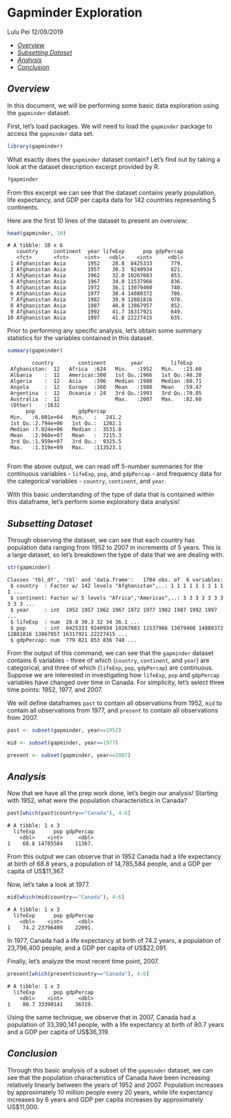 Gapminder Exploration
================
Lulu Pei
12/09/2019

  - [*Overview*](#overview)
  - [*Subsetting Dataset*](#subsetting-dataset)
  - [*Analysis*](#analysis)
  - [*Conclusion*](#conclusion)

## *Overview*

In this document, we will be performing some basic data exploration
using the `gapminder` dataset.

First, let’s load packages. We will need to load the `gapminder` package
to access the `gapminder` data set.

``` r
library(gapminder)
```

What exactly does the `gapminder` dataset contain? Let’s find out by
taking a look at the dataset description excerpt provided by R.

``` r
?gapminder
```

From this excerpt we can see that the dataset contains yearly
population, life expectancy, and GDP per capita data for 142 countries
representing 5 continents.

Here are the first 10 lines of the dataset to present an overview:

``` r
head(gapminder, 10)
```

    # A tibble: 10 x 6
       country     continent  year lifeExp      pop gdpPercap
       <fct>       <fct>     <int>   <dbl>    <int>     <dbl>
     1 Afghanistan Asia       1952    28.8  8425333      779.
     2 Afghanistan Asia       1957    30.3  9240934      821.
     3 Afghanistan Asia       1962    32.0 10267083      853.
     4 Afghanistan Asia       1967    34.0 11537966      836.
     5 Afghanistan Asia       1972    36.1 13079460      740.
     6 Afghanistan Asia       1977    38.4 14880372      786.
     7 Afghanistan Asia       1982    39.9 12881816      978.
     8 Afghanistan Asia       1987    40.8 13867957      852.
     9 Afghanistan Asia       1992    41.7 16317921      649.
    10 Afghanistan Asia       1997    41.8 22227415      635.

Prior to performing any specific analysis, let’s obtain some summary
statistics for the variables contained in this dataset.

``` r
summary(gapminder)
```

``` 
        country        continent        year         lifeExp     
 Afghanistan:  12   Africa  :624   Min.   :1952   Min.   :23.60  
 Albania    :  12   Americas:300   1st Qu.:1966   1st Qu.:48.20  
 Algeria    :  12   Asia    :396   Median :1980   Median :60.71  
 Angola     :  12   Europe  :360   Mean   :1980   Mean   :59.47  
 Argentina  :  12   Oceania : 24   3rd Qu.:1993   3rd Qu.:70.85  
 Australia  :  12                  Max.   :2007   Max.   :82.60  
 (Other)    :1632                                                
      pop              gdpPercap       
 Min.   :6.001e+04   Min.   :   241.2  
 1st Qu.:2.794e+06   1st Qu.:  1202.1  
 Median :7.024e+06   Median :  3531.8  
 Mean   :2.960e+07   Mean   :  7215.3  
 3rd Qu.:1.959e+07   3rd Qu.:  9325.5  
 Max.   :1.319e+09   Max.   :113523.1  
                                       
```

From the above output, we can read off 5-number summaries for the
continuous variables - `lifeExp`, `pop`, and `gdpPercap` - and frequency
data for the categorical variables - `country`, `continent`, and `year`.

With this basic understanding of the type of data that is contained
within this dataframe, let’s perform some exploratory data analysis\!

## *Subsetting Dataset*

Through observing the dataset, we can see that each country has
population data ranging from 1952 to 2007 in increments of 5 years. This
is a large dataset, so let’s breakdown the type of data that we are
dealing with.

``` r
str(gapminder)
```

    Classes 'tbl_df', 'tbl' and 'data.frame':   1704 obs. of  6 variables:
     $ country  : Factor w/ 142 levels "Afghanistan",..: 1 1 1 1 1 1 1 1 1 1 ...
     $ continent: Factor w/ 5 levels "Africa","Americas",..: 3 3 3 3 3 3 3 3 3 3 ...
     $ year     : int  1952 1957 1962 1967 1972 1977 1982 1987 1992 1997 ...
     $ lifeExp  : num  28.8 30.3 32 34 36.1 ...
     $ pop      : int  8425333 9240934 10267083 11537966 13079460 14880372 12881816 13867957 16317921 22227415 ...
     $ gdpPercap: num  779 821 853 836 740 ...

From the output of this command, we can see that the `gapminder` dataset
contains 6 variables - three of which (`country`, `continent`, and
`year`) are categorical, and three of which (`lifeExp`, `pop`,
`gdpPercap`) are continuous. Suppose we are interested in investigating
how `lifeExp`, `pop` and `gdpPercap` variables have changed over time in
Canada. For simplicity, let’s select three time points: 1952, 1977, and
2007.

We will define dataframes `past` to contain all observations from 1952,
`mid` to contain all observations from 1977, and `present` to contain
all observations from 2007.

``` r
past <- subset(gapminder, year==1952)

mid <- subset(gapminder, year==1977)

present <- subset(gapminder, year==2007)
```

## *Analysis*

Now that we have all the prep work done, let’s begin our analysis\!
Starting with 1952, what were the population characteristics in Canada?

``` r
past[which(past$country=="Canada"), 4:6]
```

    # A tibble: 1 x 3
      lifeExp      pop gdpPercap
        <dbl>    <int>     <dbl>
    1    68.8 14785584    11367.

From this output we can observe that in 1952 Canada had a life
expectancy at birth of 68.8 years, a population of 14,785,584 people,
and a GDP per capita of US$11,367.

Now, let’s take a look at 1977.

``` r
mid[which(mid$country=="Canada"), 4:6]
```

    # A tibble: 1 x 3
      lifeExp      pop gdpPercap
        <dbl>    <int>     <dbl>
    1    74.2 23796400    22091.

In 1977, Canada had a life expectancy at birth of 74.2 years, a
population of 23,796,400 people, and a GDP per capita of US$22,091.

Finally, let’s analyze the most recent time point, 2007.

``` r
present[which(present$country=="Canada"), 4:6]
```

    # A tibble: 1 x 3
      lifeExp      pop gdpPercap
        <dbl>    <int>     <dbl>
    1    80.7 33390141    36319.

Using the same technique, we observe that in 2007, Canada had a
population of 33,390,141 people, with a life expectancy at birth of 80.7
years and a GDP per capita of US$36,319.

## *Conclusion*

Through this basic analysis of a subset of the `gapminder` dataset, we
can see that the population characteristics of Canada have been
increasing relatively linearly between the years of 1952 and 2007.
Population increases by approximately 10 million people every 20 years,
while life expectancy increases by 6 years and GDP per capita increases
by approximately US$11,000.

